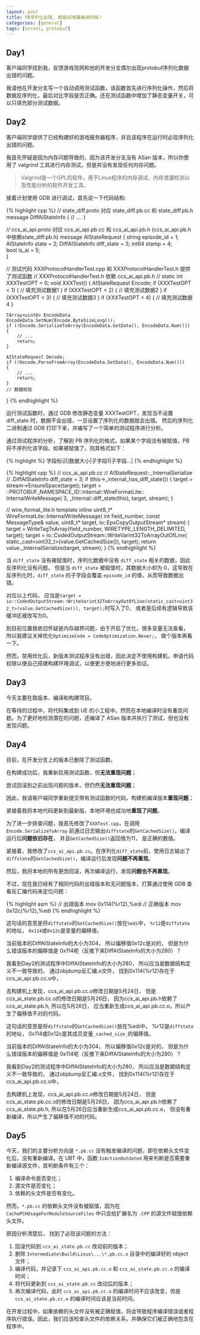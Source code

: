 ```yaml
---
layout: post
title: PB序列化出错, 竟是UE增量编译的锅！
categories: [general]
tags: [unreal, protobuf]
---
```


## Day1

客户端同学找到我，反馈游戏现网和他的开发分支偶尔出现protobuf序列化数据出错的问题。

我请他在开发分支写一个自动调用测试函数，该函数首先进行序列化操作，然后将数据反序列化，最后对比字段是否正确。还在测试函数中增加了静态变量开关，可以只填充部分测试数据。

## Day2

客户端同学提供了已经构建好的游戏服务器程序，并且该程序在运行时必现序列化出错的问题。

我首先怀疑是因为内存问题导致的，因为该开发分支没有 ASan 版本，所以你使用了 valgrind 工具进行内存测试，但是并没有发现任何内存问题。

> Valgrind是一个GPL的软件，用于Linux程序的内存调试、内存泄漏检测以及性能分析的软件开发工具。


接着计划使用 GDB 进行调试，首先说一下代码结构:

{% highlight cpp %}
// state_diff.proto 对应 state_diff.pb.cc 和 state_diff.pb.h
message DiffAIStateInfo {
    // ....
}

// ccs_ai_api.proto 对应 ccs_ai_api.pb.cc 和 ccs_ai_api.pb.h (ccs_ai_api.pb.h中依赖state_diff.pb.h)
message AIStateRequest {
    string episode_id = 1; 
    AIStateInfo state = 2; 
    DiffAIStateInfo diff_state = 3; 
    int64 stamp = 4;                
    bool is_ai = 5;                
}

// 测试代码 XXXProtocolHandlerTest.cpp 和 XXXProtocolHandlerTest.h 提供了测试函数
// XXXProtocolHandlerTest.h 依赖 ccs_ai_api.pb.h
// static int XXXTestOPT = 0;
void XXXTest()
{
    AIStateRequest Encode;
    if (XXXTestOPT < 1)
    {
        // 填充测试数据1
    }
    if (XXXTestOPT < 2)
    {
        // 填充测试数据2
    }
    if (XXXTestOPT < 3)
    {
        // 填充测试数据3
    }
    if (XXXTestOPT < 4)
    {
        // 填充测试数据4
    }

    TArray<uint8> EncodeData
    EncodeData.SetNum(Encode.ByteSizeLong()); 
    if (!Encode.SerializeToArray(EncodeData.GetData(), EncodeData.Num()))
    {
        // ...
        return;
    }

    AIStateRequest Decode;
    if (!Decode.ParseFromArray(EncodeData.GetData(), EncodeData.Num()))
    {
        // ...
        return;
    }
    // 数据校验
}
{% endhighlight %}

运行测试函数时，通过 GDB 修改静态变量 XXXTestOPT，发现当不设置 diff_state 时，数据不会出错，一旦设置了序列化的数据就会出错。
然后的序列化二进制通过 GDB 打印下来，并编写了一个简单的测试程序进行分析。

通过测试程序的分析，了解到 PB 序列化的格式。如果某个字段没有被赋值，PB 将不序列化该字段。如果被赋值了，则其格式如下：

{% highlight %}
字段标识|数据大小|子字段1|子字段...|
{% endhighlight %}

{% highlight cpp %}
// ccs_ai_api.pb.cc 
// AIStateRequest::_InternalSerialize
  // .DiffAIStateInfo diff_state = 3;
  if (this->_internal_has_diff_state()) {
    target = stream->EnsureSpace(target);
    target = ::PROTOBUF_NAMESPACE_ID::internal::WireFormatLite::
      InternalWriteMessage(
        3, _Internal::diff_state(this), target, stream);
  }

// wire_format_lite.h
template <typename MessageType>
inline uint8_t* WireFormatLite::InternalWriteMessage(
    int field_number, const MessageType& value, uint8_t* target,
    io::EpsCopyOutputStream* stream) {
  target = WriteTagToArray(field_number, WIRETYPE_LENGTH_DELIMITED, target);
  target = io::CodedOutputStream::WriteVarint32ToArrayOutOfLine(
      static_cast<uint32_t>(value.GetCachedSize()), target);
  return value._InternalSerialize(target, stream);
}
{% endhighlight %}

当 `diff_state` 没有被赋值时，序列化数据中没有 `diff_state` 相关的数据，因此反序列化没有问题。
但是当 `diff_state` 被赋值时，其数据大小却为 0，这导致在反序列化时，`diff_state` 的子字段会覆盖 `episode_id` 的值，从而导致数据出错。

对应以上代码， 应当是`target = io::CodedOutputStream::WriteVarint32ToArrayOutOfLine(static_cast<uint32_t>(value.GetCachedSize()), target);`时写入了0， 或者是后续有逻辑导致该缓冲区被改写为0。

到目前位置我依旧怀疑是内存越界问题，由于开启了优化，很多变量无法查看， 所以我建议关掉优化`OptimizeCode = CodeOptimization.Never;`， 做个版本再看一下。

然而，禁用优化后，新版本测试程序没有出错，因此决定不使用构建机，申请代码权限以便自己搭建构建环境调试，以便更方便地进行更多验证。

## Day3

今天主要在取版本、编译和构建项目。

在等待的过程中，将代码集成到 UE 的小工程中。然而在本地编译时没有重现问题。为了更好地检测潜在的问题，还编译了 ASan 版本并执行了测试，但也没有发现问题。

## Day4

目前，在开发分支上的版本已删除了测试函数。

在构建成功后，我重新启用测试函数，但**无法重现问题**；

尝试回滚到之前出现问题的版本，但仍然**无法重现问题**；

因此，我请客户端同学重新提交带有测试函数的代码，构建机编译版本**重现问题**；

紧接着我将本地代码更新到最新版，本地环境也成功地**重现了问题**。

为了进一步排查问题，我首先修改了`XXXTest.cpp`，在调用 `Encode.SerializeToArray` 前通过日志输出`diffstate`的`GetCachedSize()`。编译运行后**问题依旧存在**， 并且`GetCachedSize()`返回值为11， 是正确的数值。

紧接着，我修改了`ccs_ai_api.pb.cc`。在序列化`diff_state`前，使用日志输出了`diffstate`的`GetCachedSize()`，编译运行后发现**问题不再重现**。

然后，我将本地的所有更改回滚，再次编译运行，发现**问题也不再重现**。

不过，现在我已经有了相同代码的出错版本和无问题版本，打算通过使用 GDB 查看反汇编代码来定位问题：

{% highlight asm %}
// 出错版本
mov    0x114(%r12),%edi 
// 正确版本
mov    0x12c(%r12),%edi
{% endhighlight %}

这句话的意思是将`diffstate`的`GetCachedSize()`放在`%edi`中， `%r12`是`diffstate`的地址， `0x114`或`0x12c`是变量的偏移值。

当前版本的DiffAIStateInfo的大小为304， 所以偏移值0x12c是对的， 但是为什么错误版本的偏移值是 0x114呢（反推下来DiffAIStateInfo的大小为280）？

我看到Day2的测试程序中DiffAIStateInfo的大小为280， 所以应当是数据结构定义不一致导致的， 通过objdump反汇编.o文件， 找到0x114(%r12)存在于ccs_ai_api.pb.cc.o中， 

去构建机上发现，ccs_ai_api.pb.cc.o修改日期是5月24日， 但是ccs_ai_state.pb.cc.o的修改日期是5月26日， 因为ccs_ai_api.pb.h依赖了ccs_ai_state.pb.h, 所以在5月26日， 应当重新生成ccs_ai_api.pb.cc.o，所以产生了偏移值不对的代码。

这句话的意思是将`diffstate`的`GetCachedSize()`放在%edi中， %r12是`diffstate`的地址， 0x114或0x12c是其成员变量`_cached_size_`的偏移值。

当前版本的DiffAIStateInfo的大小为304， 所以偏移值0x12c是对的， 但是为什么错误版本的偏移值是 0x114呢（反推下来DiffAIStateInfo的大小为280）？

我看到Day2的测试程序中DiffAIStateInfo的大小为280， 所以应当是数据结构定义不一致导致的， 通过objdump反汇编.o文件， 找到0x114(%r12)存在于ccs_ai_api.pb.cc.o中， 

去构建机上发现，ccs_ai_api.pb.cc.o修改日期是5月24日， 但是ccs_ai_state.pb.cc.o的修改日期是5月26日， 因为ccs_ai_api.pb.h依赖了ccs_ai_state.pb.h, 所以在5月26日应当重新生成ccs_ai_api.pb.cc.o，
但没有重新编译，所以产生了偏移值不对的代码。

## Day5

今天，我们的主要分析方向是 `*.pb.cc` 没有触发编译的问题，即在依赖头文件变化后，没有重新编译。在 UBT 中，函数 `IsActionOutdated` 用来判断是否需要重新编译源文件，其判断条件有三个：

1. 编译命令是否变化；
1. 源文件是否变化；
1. 依赖的头文件是否有变化。

然而，`*.pb.cc` 的依赖头文件没有被赋值，因为在 `CachePCHUsageForModuleSourceFiles` 中只会给扩展名为 `.CPP` 的源文件赋值依赖头文件。

原因分析清楚后， 找到了必现该问题的方法：

1. 回滚代码到 `ccs_ai_state.pb.cc` 改动前的版本；
2. 删除 `Intermediate\Build\Linux\...\*.pb.cc.o` 目录中的编译好的 object 文件；
3. 编译代码，并记录下 `ccs_ai_api.pb.cc.o` 和 `ccs_ai_state.pb.cc.o` 的编译时间；
4. 将代码更新到 `ccs_ai_state.pb.cc` 改动后的版本；
5. 再次编译代码，此时 `ccs_ai_api.pb.cc.o` 的编译时间不应该改变，但是 `ccs_ai_state.pb.cc.o` 的编译时间应该是当前时间。

在开发过程中，如果依赖的头文件没有被正确赋值，将会导致程序编译错误或者程序执行错误。因此，我们应该检查头文件的依赖关系，并确保它们被正确地包含在程序中。
